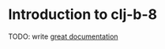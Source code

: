 # Introduction to clj-b-8

TODO: write [great documentation](http://jacobian.org/writing/what-to-write/)
